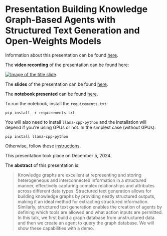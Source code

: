 # Presentation Building Knowledge Graph-Based Agents with Structured Text Generation and Open-Weights Models

Information about this presentation can be found [here](https://global2024.pydata.org/cfp/talk/8QNSYP/).

The **video recording** of the presentation can be found here:

[![Image of the title slide](http://img.youtube.com/vi/94yuQKoDKkE/0.jpg)](https://www.youtube.com/watch?v=94yuQKoDKkE).

The **slides** of the presentation can be found [here](https://alonsosilvaallende.github.io/2024-PyData-Global/).

The **notebook presented** can be found [here](https://github.com/alonsosilvaallende/2024-PyData-Global/blob/main/PyData-Global.ipynb).

To run the notebook, install the `requirements.txt`:
```console
pip install -r requirements.txt
```

You will also need to install `llama-cpp-python` and the installation will depend if you're using GPUs or not. In the simplest case (without GPUs):
```
pip install llama-cpp-python
```
Otherwise, follow these [instructions](https://github.com/abetlen/llama-cpp-python?tab=readme-ov-file#installation).

This presentation took place on December 5, 2024.

The **abstract** of this presentation is:

> Knowledge graphs are excellent at representing and storing heterogeneous and interconnected information in a structured manner, effectively capturing complex relationships and attributes across different data types. Structured text generation allows for building knowledge graphs by providing neatly structured outputs, making it an ideal method for extracting structured information. Similarly, structured text generation enables the creation of agents by defining which tools are allowed and what action inputs are permitted. In this talk, we first build a graph database from unstructured data and then we create an agent to query the graph database. We will show these capabilities with a demo.

